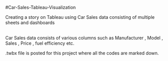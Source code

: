 #Car-Sales-Tableau-Visualization

Creating a story on Tableau using Car Sales data consisting of multiple sheets and dashboards </br></br>

Car Sales data consists of various columns such as Manufacturer , Model , Sales , Price , fuel efficiency etc. </br>

.twbx file is posted for this project where all the codes are marked down.


